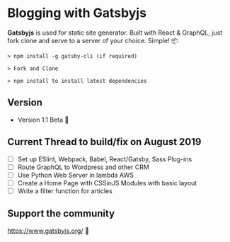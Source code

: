 Blogging with Gatsbyjs  
======
**Gatsbyjs** is used for static site generator. Built with React & GraphQL, just fork clone and serve to a server of your choice. Simple! 📦

```
> npm install -g gatsby-cli (if required)

> Fork and Clone

> npm install to install latest dependencies  

```
## Version 
* Version 1.1 Beta 👷

## Current Thread to build/fix on August 2019 
- [ ] Set up ESlint, Webpack, Babel, React/Gatsby, Sass Plug-ins 
- [ ] Route GraphQL to Wordpress and other CRM 
- [ ] Use Python Web Server in lambda AWS 
- [ ] Create a Home Page with CSSinJS Modules with basic layout
- [ ] Write a filter function for articles 

## Support the community  
https://www.gatsbyjs.org/ 🔮